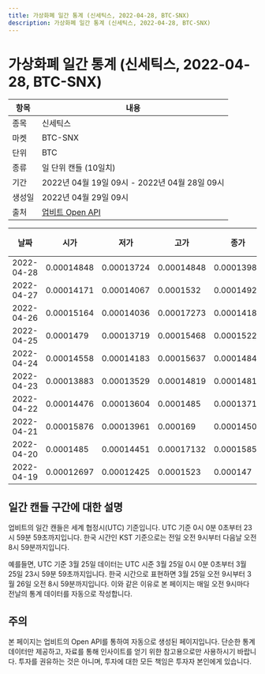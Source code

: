 ```yaml
---
title: 가상화폐 일간 통계 (신세틱스, 2022-04-28, BTC-SNX)
description: 가상화폐 일간 통계 (신세틱스, 2022-04-28, BTC-SNX)
---
```



가상화폐 일간 통계 (신세틱스, 2022-04-28, BTC-SNX)
===

|항목|내용|
|--|--|
|종목|신세틱스|
|마켓|BTC-SNX|
|단위|BTC|
|종류|일 단위 캔들 (10일치)|
|기간|2022년 04월 19일 09시 - 2022년 04월 28일 09시|
|생성일|2022년 04월 29일 09시|
|출처|[업비트 Open API](https://docs.upbit.com)|


|날짜|시가|저가|고가|종가|비고|
|--|--|--|--|--|--|
|2022-04-28|0.00014848|0.00013724|0.00014848|0.00013983|    |
|2022-04-27|0.00014171|0.00014067|0.0001532|0.00014925|    |
|2022-04-26|0.00015164|0.00014036|0.00017273|0.00014181|    |
|2022-04-25|0.0001479|0.00013719|0.00015468|0.00015225|    |
|2022-04-24|0.00014558|0.00014183|0.00015637|0.00014848|    |
|2022-04-23|0.00013883|0.00013529|0.00014819|0.00014819|    |
|2022-04-22|0.00014476|0.00013604|0.0001485|0.00013715|    |
|2022-04-21|0.00015876|0.00013961|0.000169|0.00014503|    |
|2022-04-20|0.0001485|0.00014451|0.00017132|0.00015855|    |
|2022-04-19|0.00012697|0.00012425|0.0001523|0.000147|    |


일간 캔들 구간에 대한 설명
---


업비트의 일간 캔들은 세계 협정시(UTC) 기준입니다. 
UTC 기준 0시 0분 0초부터 23시 59분 59초까지입니다. 
한국 시간인 KST 기준으로는 전일 오전 9시부터 다음날 오전 8시 59분까지입니다. 


예를들면, UTC 기준 3월 25일 데이터는 UTC 시준 3월 25일 0시 0분 0초부터 3월 25일 23시 59분 59초까지입니다. 
한국 시간으로 표현하면 3월 25일 오전 9시부터 3월 26일 오전 8시 59분까지입니다. 
이와 같은 이유로 본 페이지는 매일 오전 9시마다 전날의 통계 데이터를 자동으로 작성합니다. 


주의
---


본 페이지는 업비트의 Open API를 통하여 자동으로 생성된 페이지입니다. 
단순한 통계 데이터만 제공하고, 자료를 통해 인사이트를 얻기 위한 참고용으로만 사용하시기 바랍니다. 
투자를 권유하는 것은 아니며, 투자에 대한 모든 책임은 투자자 본인에게 있습니다. 
